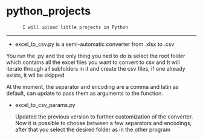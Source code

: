 # python_projects
          I will upload little projects in Python
------------------------------------------------------------

* excel_to_csv.py is a semi-automatic converter from .xlsx to .csv

You run the .py and the only thing you ned to do is select the root folder which 
contains all the excel files you want to convert to csv and It will iterate through all subfolders
in it and create the csv files, if one already exists, it wil be skipped

At the moment, the separator and encoding are a comma and latin as default, can update to pass them as 
arguments to the function.

* excel_to_csv_params.py

  Updated the previous version to further customization of the converter.
  Now it is possible to choose between a few separators and encodings, after that you select
  the desired folder as in the other program
